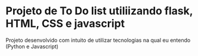 # Projeto de To Do list utiliizando flask, HTML, CSS e javascript
<p>Projeto desenvolvido com intuito de utilizar tecnologias na qual eu entendo (Python e Javascript)</p>